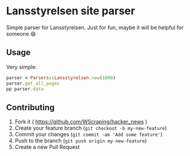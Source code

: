 # Lansstyrelsen site parser

Simple parser for Lansstyrelsen. Just for fun, maybe it will be helpful for someone :smile:

## Usage

Very simple:

``` ruby
parser = Parsers::Lansstyrelsen.new(1000)
parser.get_all_pages
pp parser.data
```


## Contributing

1. Fork it ( https://github.com/WScraping/hacker_news )
2. Create your feature branch (`git checkout -b my-new-feature`)
3. Commit your changes (`git commit -am 'Add some feature'`)
4. Push to the branch (`git push origin my-new-feature`)
5. Create a new Pull Request
